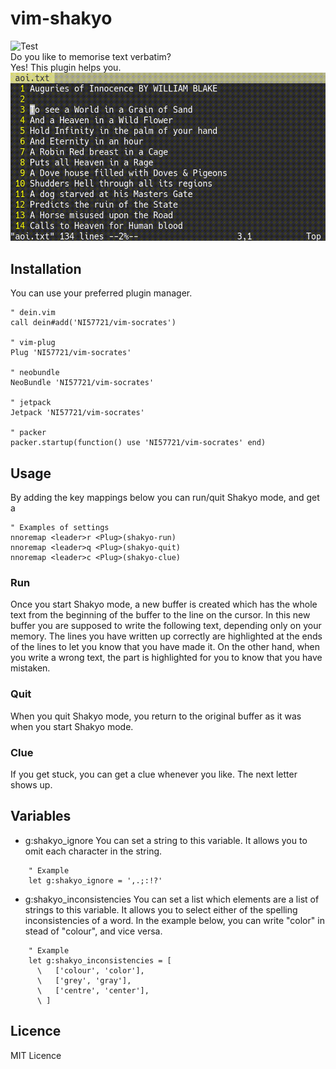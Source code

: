 # vim-shakyo
![Test](./../../actions/workflows/test.yml/badge.svg)  
Do you like to memorise text verbatim?  
Yes! This plugin helps you.
![screenshot](https://raw.githubusercontent.com/NI57721/vim-shakyo/assets/screenshot.gif)

## Installation
You can use your preferred plugin manager.
```vim
" dein.vim
call dein#add('NI57721/vim-socrates')

" vim-plug
Plug 'NI57721/vim-socrates'

" neobundle
NeoBundle 'NI57721/vim-socrates'

" jetpack
Jetpack 'NI57721/vim-socrates'

" packer
packer.startup(function() use 'NI57721/vim-socrates' end)
```

## Usage
By adding the key mappings below you can run/quit Shakyo mode, and get a
```
" Examples of settings
nnoremap <leader>r <Plug>(shakyo-run)
nnoremap <leader>q <Plug>(shakyo-quit)
nnoremap <leader>c <Plug>(shakyo-clue)
```
### Run
Once you start Shakyo mode, a new buffer is created which has the whole text
from the beginning of the buffer to the line on the cursor. In this new
buffer you are supposed to write the following text, depending only on your
memory. The lines you have written up correctly are highlighted at the ends
of the lines to let you know that you have made it. On the other hand, when
you write a wrong text, the part is highlighted for you to know that you have
mistaken.

### Quit
When you quit Shakyo mode, you return to the original buffer as it was when
you start Shakyo mode.

### Clue
If you get stuck, you can get a clue whenever you like. The next letter shows
up.

## Variables
- g:shakyo_ignore
    You can set a string to this variable. It allows you to omit each
    character in the string.
```vim
    " Example
    let g:shakyo_ignore = ',.;:!?'
```

- g:shakyo_inconsistencies
    You can set a list which elements are a list of strings to this variable.
    It allows you to select either of the spelling inconsistencies of a word.
    In the example below, you can write "color" in stead of "colour", and
    vice versa.
```vim
    " Example
    let g:shakyo_inconsistencies = [
      \   ['colour', 'color'],
      \   ['grey', 'gray'],
      \   ['centre', 'center'],
      \ ]
```

## Licence
MIT Licence

